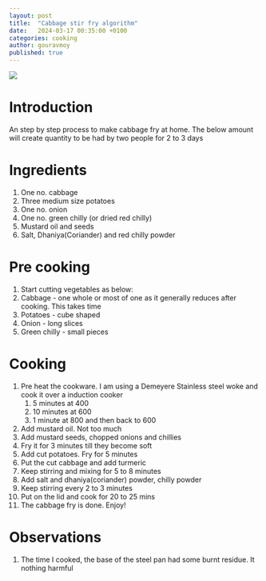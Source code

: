 ```yaml
---
layout: post
title:  "Cabbage stir fry algorithm"
date:   2024-03-17 00:35:00 +0100
categories: cooking
author: gouravmoy
published: true
---
```


![](/eleanor/assets/images/posts/cabbage.jpeg)

# Introduction

An step by step process to make cabbage fry at home. The below amount will create quantity to be had by two people for 2 to 3 days

# Ingredients

1. One no. cabbage
2. Three medium size potatoes
3. One no. onion
4. One no. green chilly (or dried red chilly)
5. Mustard oil and seeds
6. Salt, Dhaniya(Coriander) and red chilly powder 

# Pre cooking

1. Start cutting vegetables as below:
2. Cabbage - one whole or most of one as it generally reduces after cooking. This takes time
3. Potatoes - cube shaped
4. Onion - long slices
5. Green chilly - small pieces

# Cooking

1. Pre heat the cookware. I am using a Demeyere Stainless steel woke and cook it over a induction cooker
   1. 5 minutes at 400 
   2. 10 minutes at 600
   3. 1 minute at 800 and then back to 600 
2. Add mustard oil. Not too much
3. Add mustard seeds, chopped onions and chillies
4. Fry it for 3 minutes till they become soft
5. Add cut potatoes. Fry for 5 minutes
6. Put the cut cabbage and add turmeric 
7. Keep stirring and mixing for 5 to 8 minutes
8. Add salt and dhaniya(coriander) powder, chilly powder 
9. Keep stirring every 2 to 3 minutes
10. Put on the lid and cook for 20 to 25 mins
11. The cabbage fry is done. Enjoy!

# Observations

1. The time I cooked, the base of the steel pan had some burnt residue. It nothing harmful
